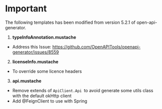 # Important
The following templates has been modified from version 5.2.1 of open-api-generator.

1. **typeInfoAnnotation.mustache**
  - Address this Issue: https://github.com/OpenAPITools/openapi-generator/issues/8559
2. **licenseInfo.mustache**
  - To override some licence headers
3. **api.mustache**
  - Remove extends of `ApiClient.Api `to avoid generate some utils class with the default okHttp client
  - Add @FeignClient to use with Spring



